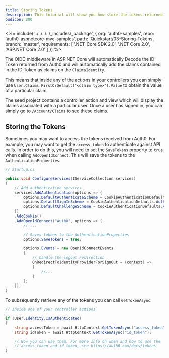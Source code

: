 ```yaml
---
title: Storing Tokens
description: This tutorial will show you how store the tokens returned from Auth0 in order to use them later on.
budicon: 280
---
```


<%= include('../../../../_includes/_package', {
  org: 'auth0-samples',
  repo: 'auth0-aspnetcore-mvc-samples',
  path: 'Quickstart/03-Storing-Tokens',
  branch: 'master',
  requirements: [
    '.NET Core SDK 2.0',
    '.NET Core 2.0',
    'ASP.NET Core 2.0'
  ]
}) %>

The OIDC middleware in ASP.NET Core will automatically Decode the ID Token returned from Auth0 and will automatically add the claims contained in the ID Token as claims on the `ClaimsIdentity`.

This means that inside any of the actions in your controllers you can simply use `User.Claims.FirstOrDefault("<claim type>").Value` to obtain the value of a particular claim.

The seed project contains a controller action and view which will display the claims associated with a particular user. Once a user has signed in, you can simply go to `/Account/Claims` to see these claims.

## Storing the Tokens

Sometimes you may want to access the tokens received from Auth0. For example, you may want to get the `access_token` to authenticate against API calls. In order to do this, you will need to set the `SaveTokens` property to `true` when calling `AddOpenIdConnect`. This will save the tokens to the `AuthenticationProperties`:

```csharp
// Startup.cs

public void ConfigureServices(IServiceCollection services)
{
    // Add authentication services
    services.AddAuthentication(options => {
        options.DefaultAuthenticateScheme = CookieAuthenticationDefaults.AuthenticationScheme;
        options.DefaultSignInScheme = CookieAuthenticationDefaults.AuthenticationScheme;
        options.DefaultChallengeScheme = CookieAuthenticationDefaults.AuthenticationScheme;
    })
    .AddCookie()
    .AddOpenIdConnect("Auth0", options => {
        // ...

        // Saves tokens to the AuthenticationProperties
        options.SaveTokens = true;

        options.Events = new OpenIdConnectEvents
        {
            // handle the logout redirection 
            OnRedirectToIdentityProviderForSignOut = (context) =>
            {
                //...
            }
        };   
    });
}
```

To subsequently retrieve any of the tokens you can call `GetTokenAsync`:

```csharp
// Inside one of your controller actions

if (User.Identity.IsAuthenticated)
{
    string accessToken = await HttpContext.GetTokenAsync("access_token");
    string idToken = await HttpContext.GetTokenAsync("id_token");

    // Now you can use them. For more info on when and how to use the 
    // access_token and id_token, see https://auth0.com/docs/tokens
}
```
